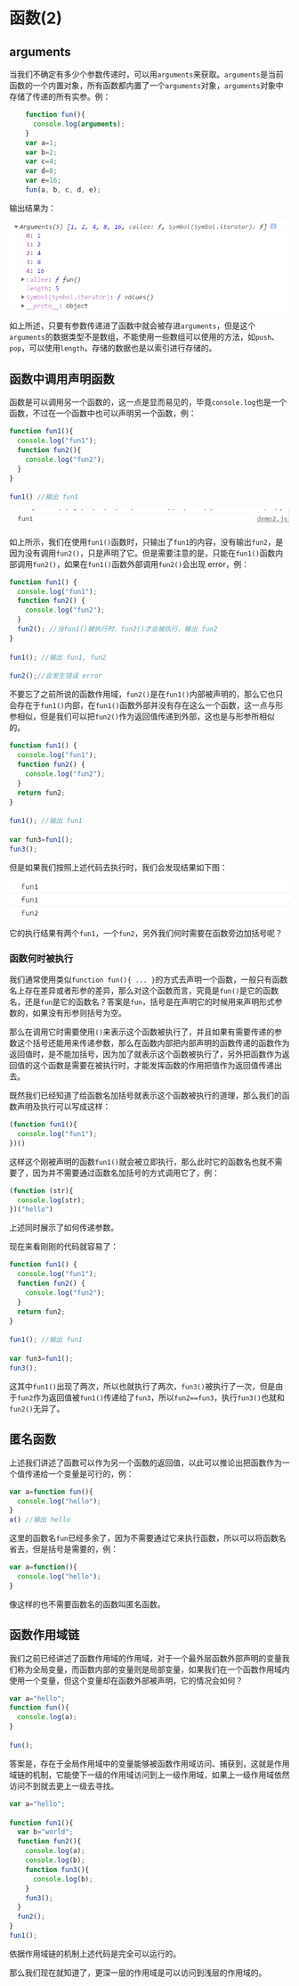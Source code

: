 # 函数(2)

## arguments

当我们不确定有多少个参数传递时，可以用`arguments`来获取。`arguments`是当前函数的一个内置对象，所有函数都内置了一个`arguments`对象，`arguments`对象中存储了传递的所有实参。例：

```js
    function fun(){
      console.log(arguments);
    }
    var a=1;
    var b=2;
    var c=4;
    var d=8;
    var e=16;
    fun(a, b, c, d, e);
```

输出结果为：

![示例图片](./img/1.png)

如上所述，只要有参数传递进了函数中就会被存进`arguments`，但是这个`arguments`的数据类型不是数组，不能使用一些数组可以使用的方法，如`push`、`pop`，可以使用`length`，存储的数据也是以索引进行存储的。

## 函数中调用声明函数

函数是可以调用另一个函数的，这一点是显而易见的，毕竟`console.log`也是一个函数，不过在一个函数中也可以声明另一个函数，例：

```js
function fun1(){
  console.log("fun1");
  function fun2(){
    console.log("fun2");
  }
}

fun1() //输出 fun1
```

![运行结果](./img/2.png)

如上所示，我们在使用`fun1()`函数时，只输出了`fun1`的内容，没有输出`fun2`，是因为没有调用`fun2()`，只是声明了它。但是需要注意的是，只能在`fun1()`函数内部调用`fun2()`，如果在`fun1()`函数外部调用`fun2()`会出现 error，例：

```js
function fun1() {
  console.log("fun1");
  function fun2() {
    console.log("fun2");
  }
  fun2(); //当fun1()被执行时，fun2()才会被执行，输出 fun2
}

fun1(); //输出 fun1, fun2

fun2();//会发生错误 error
```

不要忘了之前所说的函数作用域，`fun2()`是在`fun1()`内部被声明的，那么它也只会存在于`fun1()`内部，在`fun1()`函数外部并没有存在这么一个函数，这一点与形参相似，但是我们可以把`fun2()`作为返回值传递到外部，这也是与形参所相似的。

```js
function fun1() {
  console.log("fun1");
  function fun2() {
    console.log("fun2");
  }
  return fun2; 
}

fun1(); //输出 fun1

var fun3=fun1();
fun3();
```

但是如果我们按照上述代码去执行时，我们会发现结果如下图：

![运行结果](./img/3.png)

它的执行结果有两个`fun1`，一个`fun2`，另外我们何时需要在函数旁边加括号呢？

### 函数何时被执行

我们通常使用类似`function fun(){ ... }`的方式去声明一个函数，一般只有函数名上存在差异或者形参的差异，那么对这个函数而言，究竟是`fun()`是它的函数名，还是`fun`是它的函数名？答案是`fun`，括号是在声明它的时候用来声明形式参数的，如果没有形参则括号为空。

那么在调用它时需要使用`()`来表示这个函数被执行了，并且如果有需要传递的参数这个括号还能用来传递参数，那么在函数内部把内部声明的函数传递的函数作为返回值时，是不能加括号，因为加了就表示这个函数被执行了，另外把函数作为返回值的这个函数是需要在被执行时，才能发挥函数的作用把值作为返回值传递出去。

既然我们已经知道了给函数名加括号就表示这个函数被执行的道理，那么我们的函数声明及执行可以写成这样：

```js
(function fun1(){
  console.log("fun1");
})()
```

这样这个刚被声明的函数`fun1()`就会被立即执行，那么此时它的函数名也就不需要了，因为并不需要通过函数名加括号的方式调用它了，例：

```js
(function (str){
  console.log(str);
})("hello")
```

上述同时展示了如何传递参数。

现在来看刚刚的代码就容易了：

```js
function fun1() {
  console.log("fun1");
  function fun2() {
    console.log("fun2");
  }
  return fun2; 
}

fun1(); //输出 fun1

var fun3=fun1();
fun3();
```

这其中`fun1()`出现了两次，所以也就执行了两次，`fun3()`被执行了一次，但是由于`fun2`作为返回值被`fun1()`传递给了`fun3`，所以`fun2==fun3`，执行`fun3()`也就和`fun2()`无异了。

## 匿名函数

上述我们讲述了函数可以作为另一个函数的返回值，以此可以推论出把函数作为一个值传递给一个变量是可行的，例：

```js
var a=function fun(){
  console.log("hello");
}
a() //输出 hello
```

这里的函数名`fun`已经多余了，因为不需要通过它来执行函数，所以可以将函数名省去，但是括号是需要的，例：

```js
var a=function(){
  console.log("hello");
}
```

像这样的也不需要函数名的函数叫匿名函数。

## 函数作用域链

我们之前已经讲述了函数作用域的作用域，对于一个最外层函数外部声明的变量我们称为全局变量，而函数内部的变量则是局部变量，如果我们在一个函数作用域内使用一个变量，但这个变量却在函数外部被声明，它的情况会如何？

```js
var a="hello";
function fun(){
  console.log(a);
}

fun();
```

答案是，存在于全局作用域中的变量能够被函数作用域访问、捕获到，这就是作用域链的机制，它能使下一级的作用域访问到上一级作用域，如果上一级作用域依然访问不到就去更上一级去寻找。

```js
var a="hello";

function fun1(){
  var b="world";
  function fun2(){
    console.log(a);
    console.log(b);
    function fun3(){
      console.log(b);
    }
    fun3();
  }
  fun2();
}
fun1();
```

依据作用域链的机制上述代码是完全可以运行的。

那么我们现在就知道了，更深一层的作用域是可以访问到浅层的作用域的。

